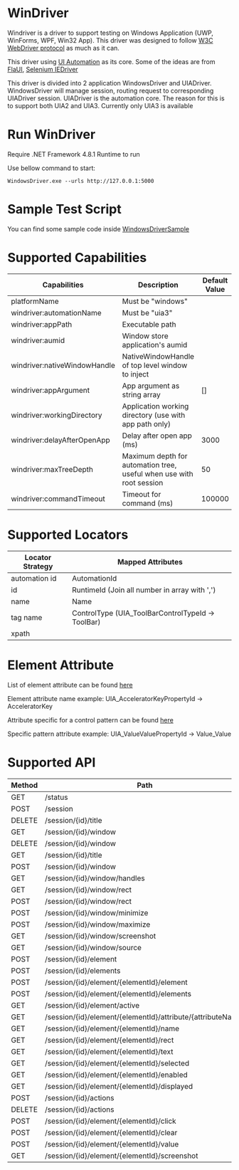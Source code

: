 # WinDriver

Windriver is a driver to support testing on Windows Application (UWP, WinForms, WPF, Win32 App). This driver was designed to follow [W3C WebDriver protocol](https://www.w3.org/TR/webdriver/) as much as it can.

This driver using [UI Automation](https://learn.microsoft.com/en-us/dotnet/framework/ui-automation/ui-automation-overview) as its core. Some of the ideas are from [FlaUI](https://github.com/FlaUI/FlaUI), [Selenium IEDriver](https://github.com/SeleniumHQ/selenium/tree/trunk/cpp/iedriver)

This driver is divided into 2 application WindowsDriver and UIADriver. WindowsDriver will manage session, routing request to corresponding UIADriver session. UIADriver is the automation core. The reason for this is to support both UIA2 and UIA3. Currently only UIA3 is available

# Run WinDriver

Require .NET Framework 4.8.1 Runtime to run

Use bellow command to start:
```
WindowsDriver.exe --urls http://127.0.0.1:5000
```

# Sample Test Script
You can find some sample code inside [WindowsDriverSample](./src/WindowsDriverSample/)

# Supported Capabilities

| Capabilities                 	| Description                                                          	| Default Value 	|
|------------------------------	|----------------------------------------------------------------------	|---------------	|
| platformName                     	| Must be "windows"                                                    	|               	|
| windriver:automationName     	| Must be "uia3"                                                       	|               	|
| windriver:appPath            	| Executable path                                                      	|               	|
| windriver:aumid              	| Window store application's aumid                                     	|               	|
| windriver:nativeWindowHandle 	| NativeWindowHandle of top level window to inject                     	|               	|
| windriver:appArgument        	| App argument as string array                                         	| []            	|
| windriver:workingDirectory   	| Application working directory (use with app path only)               	|               	|
| windriver:delayAfterOpenApp  	| Delay after open app (ms)                                            	| 3000          	|
| windriver:maxTreeDepth       	| Maximum depth for automation tree, useful when use with root session 	| 50            	|
| windriver:commandTimeout     	| Timeout for command (ms)                                             	| 100000        	|

# Supported Locators

| Locator Strategy 	| Mapped Attributes                                 	|
|------------------	|---------------------------------------------------	|
| automation id    	| AutomationId                                      	|
| id               	| RuntimeId (Join all number in array with ',')     	|
| name             	| Name                                              	|
| tag name         	| ControlType (UIA_ToolBarControlTypeId -> ToolBar) 	|
| xpath            	|                                                   	|

# Element Attribute

List of element attribute can be found [here](https://learn.microsoft.com/en-us/windows/win32/winauto/uiauto-automation-element-propids)

Element attribute name example: UIA_AcceleratorKeyPropertyId -> AcceleratorKey

Attribute specific for a control pattern can be found [here](https://learn.microsoft.com/en-us/windows/win32/winauto/uiauto-control-pattern-propids)

Specific pattern attribute example: UIA_ValueValuePropertyId -> Value_Value

# Supported API

| Method 	| Path                                                        	|
|--------	|-------------------------------------------------------------	|
| GET    	| /status                                                     	|
| POST   	| /session                                                    	|
| DELETE 	| /session/{id}/title                                         	|
| GET    	| /session/{id}/window                                        	|
| DELETE 	| /session/{id}/window                                        	|
| GET    	| /session/{id}/title                                         	|
| POST   	| /session/{id}/window                                        	|
| GET    	| /session/{id}/window/handles                                	|
| GET    	| /session/{id}/window/rect                                   	|
| POST   	| /session/{id}/window/rect                                   	|
| POST   	| /session/{id}/window/minimize                               	|
| POST   	| /session/{id}/window/maximize                               	|
| GET    	| /session/{id}/window/screenshot                             	|
| GET    	| /session/{id}/window/source                                 	|
| POST   	| /session/{id}/element                                       	|
| POST   	| /session/{id}/elements                                      	|
| POST   	| /session/{id}/element/{elementId}/element                   	|
| POST   	| /session/{id}/element/{elementId}/elements                  	|
| GET    	| /session/{id}/element/active                                	|
| GET    	| /session/{id}/element/{elementId}/attribute/{attributeName} 	|
| GET    	| /session/{id}/element/{elementId}/name                      	|
| GET    	| /session/{id}/element/{elementId}/rect                      	|
| GET    	| /session/{id}/element/{elementId}/text                      	|
| GET    	| /session/{id}/element/{elementId}/selected                  	|
| GET    	| /session/{id}/element/{elementId}/enabled                   	|
| GET    	| /session/{id}/element/{elementId}/displayed                 	|
| POST   	| /session/{id}/actions                                       	|
| DELETE 	| /session/{id}/actions                                       	|
| POST   	| /session/{id}/element/{elementId}/click                     	|
| POST   	| /session/{id}/element/{elementId}/clear                     	|
| POST   	| /session/{id}/element/{elementId}/value                     	|
| GET    	| /session/{id}/element/{elementId}/screenshot                	|

